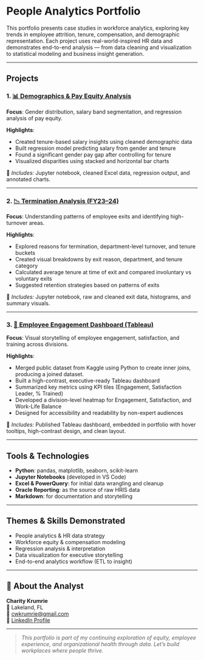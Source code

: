 # People Analytics Portfolio

This portfolio presents case studies in workforce analytics, exploring key trends in employee attrition, tenure, compensation, and demographic representation. Each project uses real-world-inspired HR data and demonstrates end-to-end analysis — from data cleaning and visualization to statistical modeling and business insight generation.

---

## Projects

### 1. [📊 Demographics & Pay Equity Analysis](./Demographics/README.md)

**Focus**: Gender distribution, salary band segmentation, and regression analysis of pay equity.

**Highlights**:
- Created tenure-based salary insights using cleaned demographic data
- Built regression model predicting salary from gender and tenure
- Found a significant gender pay gap after controlling for tenure
- Visualized disparities using stacked and horizontal bar charts

📎 _Includes:_ Jupyter notebook, cleaned Excel data, regression output, and annotated charts.

---

### 2. [📉 Termination Analysis (FY23–24)](./Termination/README.md)

**Focus**: Understanding patterns of employee exits and identifying high-turnover areas.

**Highlights**:
- Explored reasons for termination, department-level turnover, and tenure buckets
- Created visual breakdowns by exit reason, department, and tenure category
- Calculated average tenure at time of exit and compared involuntary vs voluntary exits
- Suggested retention strategies based on patterns of exits

📎 _Includes:_ Jupyter notebook, raw and cleaned exit data, histograms, and summary visuals.

---

### 3. [📘 Employee Engagement Dashboard (Tableau)](Experience(./Tableau)/README.md)

**Focus**: Visual storytelling of employee engagement, satisfaction, and training across divisions.

**Highlights**:
- Merged public dataset from Kaggle using Python to create inner joins, producing a joined dataset.
- Built a high-contrast, executive-ready Tableau dashboard
- Summarized key metrics using KPI tiles (Engagement, Satisfaction Leader, % Trained)
- Developed a division-level heatmap for Engagement, Satisfaction, and Work-Life Balance
- Designed for accessibility and readability by non-expert audiences

📎 _Includes:_ Published Tableau dashboard, embedded in portfolio with hover tooltips, high-contrast design, and clean layout.

---

## Tools & Technologies

- **Python**: pandas, matplotlib, seaborn, scikit-learn
- **Jupyter Notebooks** (developed in VS Code)
- **Excel & PowerQuery**: for initial data wrangling and cleanup
- **Oracle Reporting**: as the source of raw HRIS data
- **Markdown**: for documentation and storytelling

---

## Themes & Skills Demonstrated

- People analytics & HR data strategy
- Workforce equity & compensation modeling
- Regression analysis & interpretation
- Data visualization for executive storytelling
- End-to-end analytics workflow (ETL to insight)

---

## 👤 About the Analyst

**Charity Krumrie**  
📍 Lakeland, FL  
📧 [cwkrumrie@gmail.com](mailto:cwkrumrie@gmail.com)  
🔗 [LinkedIn Profile](https://www.linkedin.com/in/ckrumrie)

---

> _This portfolio is part of my continuing exploration of equity, employee experience, and organizational health through data. Let’s build workplaces where people thrive._

